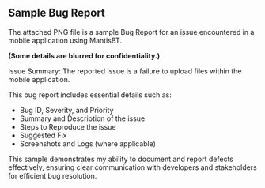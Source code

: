 ## Sample Bug Report
The attached PNG file is a sample Bug Report for an issue encountered in a mobile application using MantisBT.

**(Some details are blurred for confidentiality.)**

Issue Summary:
The reported issue is a failure to upload files within the mobile application.

This bug report includes essential details such as:

- Bug ID, Severity, and Priority
- Summary and Description of the issue
- Steps to Reproduce the issue
- Suggested Fix
- Screenshots and Logs (where applicable)

This sample demonstrates my ability to document and report defects effectively, ensuring clear communication with developers and stakeholders for efficient bug resolution.
